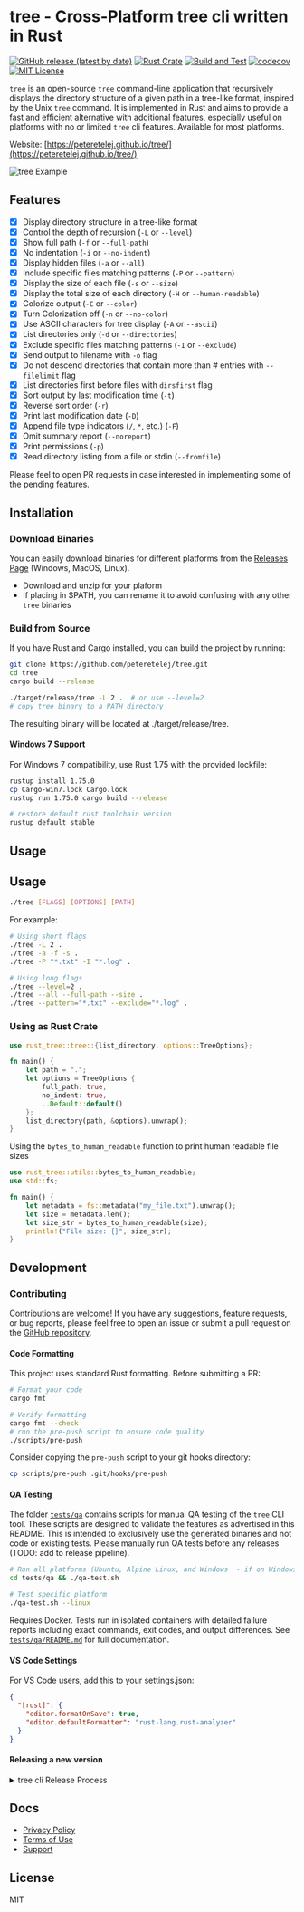 # tree - Cross-Platform tree cli written in Rust

[![GitHub release (latest by date)](https://img.shields.io/github/v/release/peteretelej/tree)](https://github.com/peteretelej/tree/releases)
[![Rust Crate](https://img.shields.io/crates/v/rust_tree.svg)](https://crates.io/crates/rust_tree)
[![Build and Test](https://github.com/peteretelej/tree/actions/workflows/build.yml/badge.svg)](https://github.com/peteretelej/tree/actions/workflows/build.yml)
[![codecov](https://codecov.io/gh/peteretelej/tree/graph/badge.svg)](https://codecov.io/gh/peteretelej/tree)
[![MIT License](https://img.shields.io/badge/License-MIT-blue.svg)](https://github.com/peteretelej/tree/blob/main/LICENSE)

`tree` is an open-source `tree` command-line application that recursively displays the directory structure of a given path in a tree-like format, inspired by the Unix `tree` command. It is implemented in Rust and aims to provide a fast and efficient alternative with additional features, especially useful on platforms with no or limited `tree` cli features. Available for most platforms.

Website: [https://peteretelej.github.io/tree/](https://peteretelej.github.io/tree/)

![tree Example](./example.png)

## Features

- [x] Display directory structure in a tree-like format
- [x] Control the depth of recursion (`-L` or `--level`)
- [x] Show full path (`-f` or `--full-path`)
- [x] No indentation (`-i` or `--no-indent`)
- [x] Display hidden files (`-a` or `--all`)
- [x] Include specific files matching patterns (`-P` or `--pattern`)
- [x] Display the size of each file (`-s` or `--size`)
- [x] Display the total size of each directory (`-H` or `--human-readable`)
- [x] Colorize output (`-C` or `--color`)
- [x] Turn Colorization off (`-n` or `--no-color`)
- [x] Use ASCII characters for tree display (`-A` or `--ascii`)
- [x] List directories only (`-d` or `--directories`)
- [x] Exclude specific files matching patterns (`-I` or `--exclude`)
- [x] Send output to filename with `-o` flag
- [x] Do not descend directories that contain more than # entries with `--filelimit` flag
- [x] List directories first before files with `dirsfirst` flag
- [x] Sort output by last modification time (`-t`)
- [x] Reverse sort order (`-r`)
- [x] Print last modification date (`-D`)
- [x] Append file type indicators (`/`, `*`, etc.) (`-F`)
- [x] Omit summary report (`--noreport`)
- [x] Print permissions (`-p`)
- [x] Read directory listing from a file or stdin (`--fromfile`)

Please feel to open PR requests in case interested in implementing some of the pending features.

## Installation

### Download Binaries

You can easily download binaries for different platforms from the [Releases Page](https://github.com/peteretelej/tree/releases) (Windows, MacOS, Linux).

- Download and unzip for your plaform
- If placing in $PATH, you can rename it to avoid confusing with any other `tree` binaries

### Build from Source

If you have Rust and Cargo installed, you can build the project by running:

```sh
git clone https://github.com/peteretelej/tree.git
cd tree
cargo build --release

./target/release/tree -L 2 .  # or use --level=2
# copy tree binary to a PATH directory
```

The resulting binary will be located at ./target/release/tree.

#### Windows 7 Support

For Windows 7 compatibility, use Rust 1.75 with the provided lockfile:

```sh
rustup install 1.75.0
cp Cargo-win7.lock Cargo.lock
rustup run 1.75.0 cargo build --release

# restore default rust toolchain version
rustup default stable
```

## Usage

## Usage

```sh
./tree [FLAGS] [OPTIONS] [PATH]
```

For example:

```sh
# Using short flags
./tree -L 2 .
./tree -a -f -s .
./tree -P "*.txt" -I "*.log" .

# Using long flags
./tree --level=2 .
./tree --all --full-path --size .
./tree --pattern="*.txt" --exclude="*.log" .
```

### Using as Rust Crate

```rust
use rust_tree::tree::{list_directory, options::TreeOptions};

fn main() {
    let path = ".";
    let options = TreeOptions {
        full_path: true,
        no_indent: true,
        ..Default::default()
    };
    list_directory(path, &options).unwrap();
}
```

Using the `bytes_to_human_readable` function to print human readable file sizes

```rust
use rust_tree::utils::bytes_to_human_readable;
use std::fs;

fn main() {
    let metadata = fs::metadata("my_file.txt").unwrap();
    let size = metadata.len();
    let size_str = bytes_to_human_readable(size);
    println!("File size: {}", size_str);
}
```

## Development

### Contributing

Contributions are welcome! If you have any suggestions, feature requests, or bug reports, please feel free to open an issue or submit a pull request on the [GitHub repository](https://github.com/peteretelej/tree).

#### Code Formatting

This project uses standard Rust formatting. Before submitting a PR:

```bash
# Format your code
cargo fmt

# Verify formatting
cargo fmt --check
# run the pre-push script to ensure code quality
./scripts/pre-push
```

Consider copying the `pre-push` script to your git hooks directory:

```bash
cp scripts/pre-push .git/hooks/pre-push
```

#### QA Testing

The folder [`tests/qa`](tests/qa) contains scripts for manual QA testing of the `tree` CLI tool. These scripts are designed to validate the features as advertised in this README. This is intended to exclusively use the generated binaries and not code or existing tests. Please manually run QA tests before any releases (TODO: add to release pipeline).

```bash
# Run all platforms (Ubuntu, Alpine Linux, and Windows  - if on Windows)
cd tests/qa && ./qa-test.sh

# Test specific platform
./qa-test.sh --linux
```

Requires Docker. Tests run in isolated containers with detailed failure reports including exact commands, exit codes, and output differences. See [`tests/qa/README.md`](tests/qa/README.md) for full documentation.

#### VS Code Settings

For VS Code users, add this to your settings.json:

```json
{
  "[rust]": {
    "editor.formatOnSave": true,
    "editor.defaultFormatter": "rust-lang.rust-analyzer"
  }
}
```

#### Releasing a new version

<details>
<summary>tree cli Release Process</summary>

Update version in `Cargo.toml` and push a tag:

```bash
# Update version in Cargo.toml to 1.2.3
git add Cargo.toml
git commit -m "version 1.2.3"
git tag -a v1.2.3 -m "tree v1.2.3"
git push origin v1.2.3
```

GitHub Actions will build and publish the release. Visit the [Releases page](https://github.com/peteretelej/tree/releases) to generate automated release notes for the release.

</details>

## Docs

- [Privacy Policy](./docs/privacy.md)
- [Terms of Use](./docs/terms.md)
- [Support](./docs/support.md)

## License

MIT
